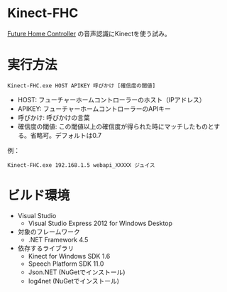 Kinect-FHC
==========

[Future Home Controller](http://rti-giken.jp/) の音声認識にKinectを使う試み。


実行方法
========

```
Kinect-FHC.exe HOST APIKEY 呼びかけ [確信度の閾値]
```

* HOST: フューチャーホームコントローラーのホスト（IPアドレス）
* APIKEY: フューチャーホームコントローラーのAPIキー
* 呼びかけ: 呼びかけの言葉
* 確信度の閾値: この閾値以上の確信度が得られた時にマッチしたものとする。省略可。デフォルトは0.7

例：
```
Kinect-FHC.exe 192.168.1.5 webapi_XXXXX ジュイス
```

ビルド環境
==========

* Visual Studio
  * Visual Studio Express 2012 for Windows Desktop
* 対象のフレームワーク
  * .NET Framework 4.5
* 依存するライブラリ
  * Kinect for Windows SDK 1.6
  * Speech Platform SDK 11.0
  * Json.NET (NuGetでインストール)
  * log4net (NuGetでインストール)
